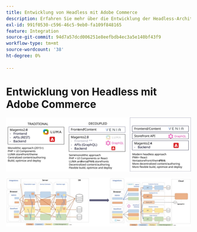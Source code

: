 ```yaml
---
title: Entwicklung von Headless mit Adobe Commerce
description: Erfahren Sie mehr über die Entwicklung der Headless-Architektur-Unterstützung von Adobe Commerce.
exl-id: 991f0530-c596-46c5-9eb0-fa109f848165
feature: Integration
source-git-commit: 94d7a57dcd006251e8eefbdb4ec3a5e140bf43f9
workflow-type: tm+mt
source-wordcount: '38'
ht-degree: 0%

---
```


# Entwicklung von Headless mit Adobe Commerce

![Vergleich traditioneller, entkoppelter und Headless-Commerce-Architekturen](../../../assets/playbooks/headless-evolution-table.svg)

![Vergleich traditioneller, entkoppelter und Headless-Commerce-Architekturen](../../../assets/playbooks/headless-evolution-diagram.svg)
